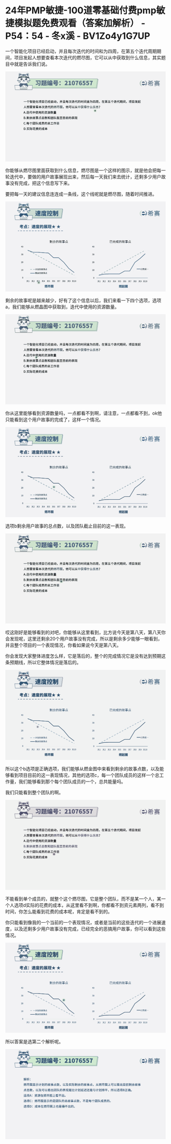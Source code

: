 # 24年PMP敏捷-100道零基础付费pmp敏捷模拟题免费观看（答案加解析） - P54：54 - 冬x溪 - BV1Zo4y1G7UP

一个智能化项目已经启动，并且每次迭代的时间和为四周，在第五个迭代周期期间，项目发起人想要查看本次迭代的燃尽图，它可以从中获取到什么信息，其实题目中就是告诉我们说。



![](img/e7fb4c95ed0124b72a82cbc5a10decd6_1.png)

你能够从燃尽图里面获取到什么信息，燃尽图是一个这样的图示，就是他会把每一轮迭代中，要做的用户故事展现出来，然后每一天我们来去统计，还剩多少用户故事没有完成，把这个信息写下来。

要把每一天的建议信息连连成一条线，这个线呢就是燃尽图，随着时间推进。

![](img/e7fb4c95ed0124b72a82cbc5a10decd6_3.png)

剩余的故事呢是越来越少，好有了这个信息以后，我们来看一下四个选项，选项a，我们能够从燃晶图中获取到，迭代中使用的资源数量。



![](img/e7fb4c95ed0124b72a82cbc5a10decd6_5.png)

你从这里能够看到资源数量吗，一点都看不到啊，请注意，一点都看不到，ok他只能看到这个用户故事的完成了，这样一个情况。



![](img/e7fb4c95ed0124b72a82cbc5a10decd6_7.png)

选项b剩余用户故事的总点数，以及团队截止目前的这一表现。

![](img/e7fb4c95ed0124b72a82cbc5a10decd6_9.png)

哎这刚好是能够看到的对吧，你能够从这里看到，比方说今天是第八天，第八天你会发现呢，这里还剩余20个用户故事没有完成，所以是剩余多少能够一眼看到，并且整个项目的一个表现情况，你看如果说今天是第八天。

你会发现大家整体进度怎么样，它是落后的，整个的完成情况它是没有达到预期这条预期线，所以它整体情况是落后的。



![](img/e7fb4c95ed0124b72a82cbc5a10decd6_11.png)

所以这个b选项是正确选项，我们能够从燃金图中来看到剩余的故事点数，以及能够看到项目目前的这一表现情况，其他的选项c，每一个团队成员的这样一个总工作量，我们能够看到那个每个团队成员的一个，总共能量吗。

我们只能看到整个团队的啊。

![](img/e7fb4c95ed0124b72a82cbc5a10decd6_13.png)

不能看到单个成员的，就整个这个燃尽图，它是整个团队，而不是某一个人，某一个人选项d实际的花费的成本，从这里看不到啊，你都看不到资元素两列，看不到时间，你怎么能看到花费的成本呢，肯定是看不到的。

你只能看到像我的一个当前的一个表现情况，或者是当前的这些迭代的一个进展速度，以及还剩多少用户故事没有完成，已经完全的恶搞用户故事，你可以看到这些情况。



![](img/e7fb4c95ed0124b72a82cbc5a10decd6_15.png)

所以答案是选第二个解析呢。

![](img/e7fb4c95ed0124b72a82cbc5a10decd6_17.png)